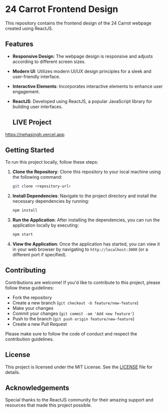# 24 Carrot Frontend Design

This repository contains the frontend design of the 24 Carrot webpage created using ReactJS.

## Features

- **Responsive Design**: The webpage design is responsive and adjusts according to different screen sizes.
- **Modern UI**: Utilizes modern UI/UX design principles for a sleek and user-friendly interface.
- **Interactive Elements**: Incorporates interactive elements to enhance user engagement.
- **ReactJS**: Developed using ReactJS, a popular JavaScript library for building user interfaces.

  ## LIVE Project
https://nehasingh.vercel.app

## Getting Started

To run this project locally, follow these steps:

1. **Clone the Repository**: Clone this repository to your local machine using the following command:

    ```bash
    git clone <repository-url>
    ```

2. **Install Dependencies**: Navigate to the project directory and install the necessary dependencies by running:

    ```bash
    npm install
    ```

3. **Run the Application**: After installing the dependencies, you can run the application locally by executing:

    ```bash
    npm start
    ```

4. **View the Application**: Once the application has started, you can view it in your web browser by navigating to `http://localhost:3000` (or a different port if specified).

## Contributing

Contributions are welcome! If you'd like to contribute to this project, please follow these guidelines:

- Fork the repository
- Create a new branch (`git checkout -b feature/new-feature`)
- Make your changes
- Commit your changes (`git commit -am 'Add new feature'`)
- Push to the branch (`git push origin feature/new-feature`)
- Create a new Pull Request

Please make sure to follow the code of conduct and respect the contribution guidelines.

## License

This project is licensed under the MIT License. See the [LICENSE](LICENSE) file for details.

## Acknowledgements

Special thanks to the ReactJS community for their amazing support and resources that made this project possible.

